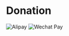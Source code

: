 # Donation

<img border="0" src="/images/donation/alipay.jpg" alt="Alipay" style="max-width: 340px;">

<img border="0" src="/images/donation/weixin.jpg" alt="Wechat Pay" style="max-width: 340px;">
